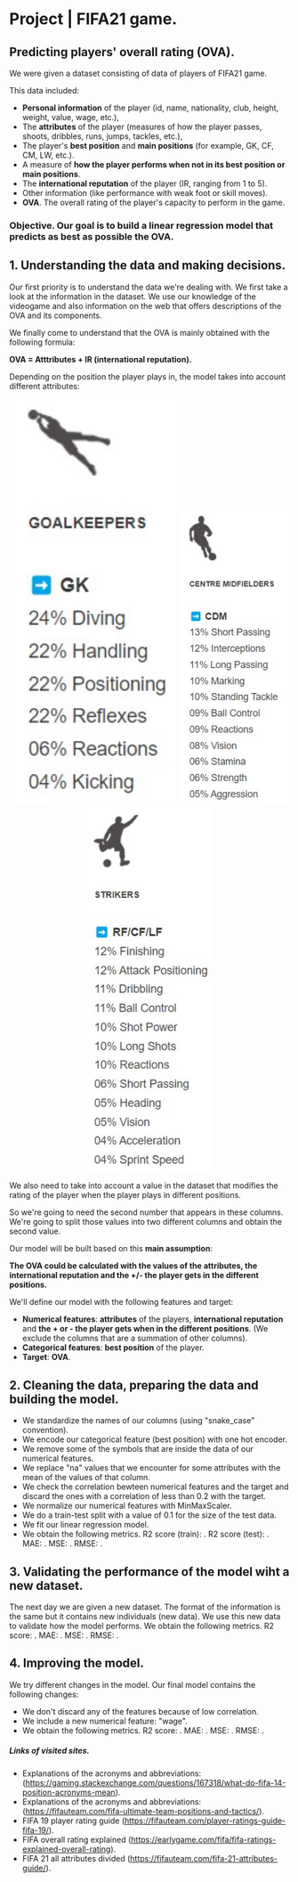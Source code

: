 # Project | FIFA21 game.
## Predicting players' overall rating (OVA).

We were given a dataset consisting of data of players of FIFA21 game.

This data included:
- **Personal information** of the player (id, name, nationality, club, height, weight, value, wage, etc.),
- The **attributes** of the player (measures of how the player passes, shoots, dribbles, runs, jumps, tackles, etc.),
- The player's **best position** and **main positions** (for example, GK, CF, CM, LW, etc.).
- A measure of **how the player performs when not in its best position or main positions**.
- The **international reputation** of the player (IR, ranging from 1 to 5).
- Other information (like performance with weak foot or skill moves).
- **OVA**. The overall rating of the player's capacity to perform in the game.

### **Objective**. Our goal is to build a **linear regression model** that predicts as best as possible the **OVA**.


## 1. Understanding the data and making decisions.
Our first priority is to understand the data we're dealing with. We first take a look at the information in the dataset.
We use our knowledge of the videogame and also information on the web that offers descriptions of the OVA and its components.

We finally come to understand that the OVA is mainly obtained with the following formula:

**OVA = Atttributes + IR (international reputation).**

Depending on the position the player plays in, the model takes into account different attributes:

<div align="center">
  <img src="https://github.com/92CMDiego/Project_FIFA21/blob/main/GK.jpg?raw=true" alt="" width="300">
  <img src="https://github.com/92CMDiego/Project_FIFA21/blob/main/CDM.jpg?raw=true)" alt="" width="200">
  <img src="https://github.com/92CMDiego/Project_FIFA21/blob/main/STRIKER.jpg?raw=true" alt="" width="220">
</div>

We also need to take into account a value in the dataset that modifies the rating of the player when the player plays in different positions.


So we're going to need the second number that appears in these columns. We're going to split those values into two different columns and obtain the second value.

Our model will be built based on this **main assumption**:
    
**The OVA could be calculated with the values of the attributes, the international reputation and the +/- the player gets in the different positions.**

We'll define our model with the following features and target:
- **Numerical features**: **attributes** of the players, **international reputation** and **the + or - the player gets when in the different positions**.
(We exclude the columns that are a summation of other columns).
- **Categorical features**: **best position** of the player.
- **Target**: **OVA**.


## 2. Cleaning the data, preparing the data and building the model.
- We standardize the names of our columns (using "snake_case" convention).
- We encode our categorical feature (best position) with one hot encoder.
- We remove some of the symbols that are inside the data of our numerical features.
- We replace "na" values that we encounter for some attributes with the mean of the values of that column.
- We check the correlation bewteen numerical features and the target and discard the ones with a correlation of less than 0.2 with the target.
- We normalize our numerical features with MinMaxScaler.
- We do a train-test split with a value of 0.1 for the size of the test data.
- We fit our linear regression model.
- We obtain the following metrics. R2 score (train): . R2 score (test): . MAE: . MSE: . RMSE: .

## 3. Validating the performance of the model wiht a new dataset.
The next day we are given a new dataset. The format of the information is the same but it contains new individuals (new data).
We use this new data to validate how the model performs.
We obtain the following metrics. R2 score: . MAE: . MSE: . RMSE: .

## 4. Improving the model.
We try different changes in the model. Our final model contains the following changes:
- We don't discard any of the features because of low correlation.
- We include a new numerical feature: "wage".
- We obtain the following metrics. R2 score: .  MAE: . MSE: . RMSE: .

##### Links of visited sites.
- Explanations of the acronyms and abbreviations: (https://gaming.stackexchange.com/questions/167318/what-do-fifa-14-position-acronyms-mean).
- Explanations of the acronyms and abbreviations: (https://fifauteam.com/fifa-ultimate-team-positions-and-tactics/).
- FIFA 19 player rating guide (https://fifauteam.com/player-ratings-guide-fifa-19/).
- FIFA overall rating explained (https://earlygame.com/fifa/fifa-ratings-explained-overall-rating).
- FIFA 21 all attributes divided (https://fifauteam.com/fifa-21-attributes-guide/).
